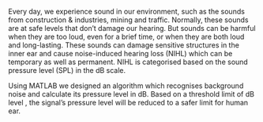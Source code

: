 Every day, we experience sound in our environment, such as the sounds from construction & industries, mining and traffic. Normally, these sounds are at safe levels that don’t damage our hearing. But sounds can be harmful when they are too loud, even for a brief time, or when they are both loud and long-lasting. 
These sounds can damage sensitive structures in the inner ear and cause noise-induced hearing loss (NIHL) which can be temporary as well as permanent.
NIHL is categorised based on the sound pressure level (SPL) in the dB scale.

Using MATLAB we designed an algorithm which recognises background noise and calculate its pressure level in dB. Based on a threshold limit of dB level , the signal’s pressure level will be reduced to a safer limit for human ear.
